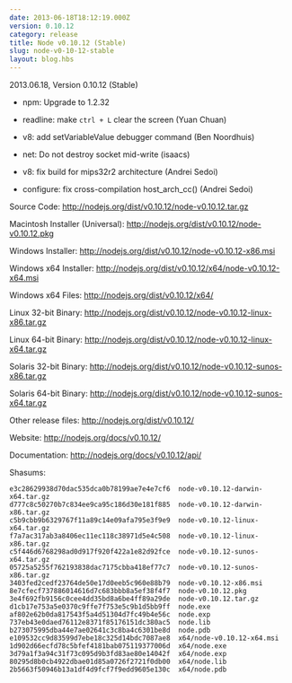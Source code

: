 ```yaml
---
date: 2013-06-18T18:12:19.000Z
version: 0.10.12
category: release
title: Node v0.10.12 (Stable)
slug: node-v0-10-12-stable
layout: blog.hbs
---
```


2013.06.18, Version 0.10.12 (Stable)

* npm: Upgrade to 1.2.32

* readline: make `ctrl + L` clear the screen (Yuan Chuan)

* v8: add setVariableValue debugger command (Ben Noordhuis)

* net: Do not destroy socket mid-write (isaacs)

* v8: fix build for mips32r2 architecture (Andrei Sedoi)

* configure: fix cross-compilation host_arch_cc() (Andrei Sedoi)


Source Code: http://nodejs.org/dist/v0.10.12/node-v0.10.12.tar.gz

Macintosh Installer (Universal): http://nodejs.org/dist/v0.10.12/node-v0.10.12.pkg

Windows Installer: http://nodejs.org/dist/v0.10.12/node-v0.10.12-x86.msi

Windows x64 Installer: http://nodejs.org/dist/v0.10.12/x64/node-v0.10.12-x64.msi

Windows x64 Files: http://nodejs.org/dist/v0.10.12/x64/

Linux 32-bit Binary: http://nodejs.org/dist/v0.10.12/node-v0.10.12-linux-x86.tar.gz

Linux 64-bit Binary: http://nodejs.org/dist/v0.10.12/node-v0.10.12-linux-x64.tar.gz

Solaris 32-bit Binary: http://nodejs.org/dist/v0.10.12/node-v0.10.12-sunos-x86.tar.gz

Solaris 64-bit Binary: http://nodejs.org/dist/v0.10.12/node-v0.10.12-sunos-x64.tar.gz

Other release files: http://nodejs.org/dist/v0.10.12/

Website: http://nodejs.org/docs/v0.10.12/

Documentation: http://nodejs.org/docs/v0.10.12/api/

Shasums:

```
e3c28629938d70dac535dca0b78199ae7e4e7cf6  node-v0.10.12-darwin-x64.tar.gz
d777c8c50270b7c834ee9ca95c186d30e181f885  node-v0.10.12-darwin-x86.tar.gz
c5b9cbb9b6329767f11a89c14e09afa795e3f9e9  node-v0.10.12-linux-x64.tar.gz
f7a7ac317ab3a8406ec11ec118c38971d5e4c508  node-v0.10.12-linux-x86.tar.gz
c5f446d6768298ad0d917f920f422a1e82d92fce  node-v0.10.12-sunos-x64.tar.gz
05725a5255f762193838dac7175cbba418ef77c7  node-v0.10.12-sunos-x86.tar.gz
3403fed2cedf23764de50e17d0eeb5c960e88b79  node-v0.10.12-x86.msi
8e7cfecf737886014616d7c683bbb8a5ef38f4f7  node-v0.10.12.pkg
3e4f692fb9156c0cee4dd35bd8a6be4ff89a29de  node-v0.10.12.tar.gz
d1cb17e753a5e0370c9ffe7f753e5c9b1d5bb9ff  node.exe
af802e62b0da817543f5a4d51304d7fc49b4e56c  node.exp
737eb43e0daed76112e8371f85176151dc380ac5  node.lib
b273075995dba44e7ae02641c3c8ba4c6301be8d  node.pdb
e109532cc9d83599d7ebe18c325d14bdc7087ae8  x64/node-v0.10.12-x64.msi
1d902d66ecfd78c5bfef4181bab075119377006d  x64/node.exe
3d79a1f3a94c31f73c095d9b3fd83ae80e14042f  x64/node.exp
80295d8b0cb4922dbae01d85a0726f2721f0db00  x64/node.lib
2b5663f50946b13a1df4d9fcf7f9edd9605e130c  x64/node.pdb
```
